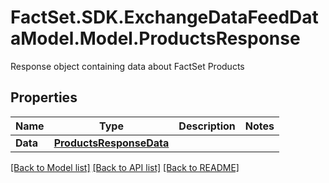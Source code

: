 # FactSet.SDK.ExchangeDataFeedDataModel.Model.ProductsResponse
Response object containing data about FactSet Products

## Properties

Name | Type | Description | Notes
------------ | ------------- | ------------- | -------------
**Data** | [**ProductsResponseData**](ProductsResponseData.md) |  | 

[[Back to Model list]](../README.md#documentation-for-models) [[Back to API list]](../README.md#documentation-for-api-endpoints) [[Back to README]](../README.md)

